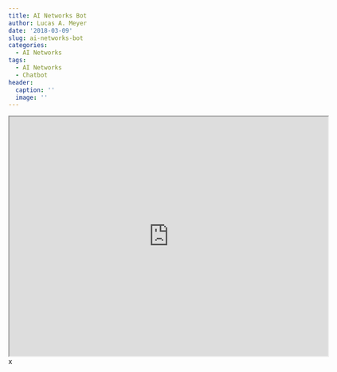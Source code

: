 ```yaml
---
title: AI Networks Bot
author: Lucas A. Meyer
date: '2018-03-09'
slug: ai-networks-bot
categories:
  - AI Networks
tags:
  - AI Networks
  - Chatbot
header:
  caption: ''
  image: ''
---
```


<iframe width="640px" height="480px" src='https://webchat.botframework.com/embed/EscolaBot?s=1pRXn5BOACE.cwA.kHk.6SNtrEonwsnxGalreCaY27GlBIEdCENIAMpXQHTZUrc'></iframe>x